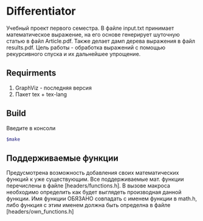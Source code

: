 # Differentiator
Учебный проект первого семестра. В файле input.txt принимает математическое выражение, на его основе генерирует шуточную статью в файл Article.pdf. Также делает дамп дерева выражения в файл results.pdf. Цель работы - обработка выражений с помощью рекурсивного спуска и их дальнейшее упрощение.
## Requirments
1. GraphViz - последняя версия
1. Пакет tex + tex-lang
## Build

Введите в консоли 
```sh
$make
```

## Поддерживаемые функции
Предусмотрена возможность добавления своих математических функций к уже существующим. Все поддерживаемые мат. функции перечислены в файле [headers/functions.h]. В вызове макроса необходимо определить как будет выглядеть производная данной функции. Имя функции ОБЯЗАНО совпадать с именем функции в math.h, либо функция с этим именем должна быть определна в файле [headers/own_functions.h] 